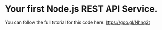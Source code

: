 # Your first Node.js REST API Service.

You can follow the full tutorial for this code here: https://goo.gl/Nhnq3t 

